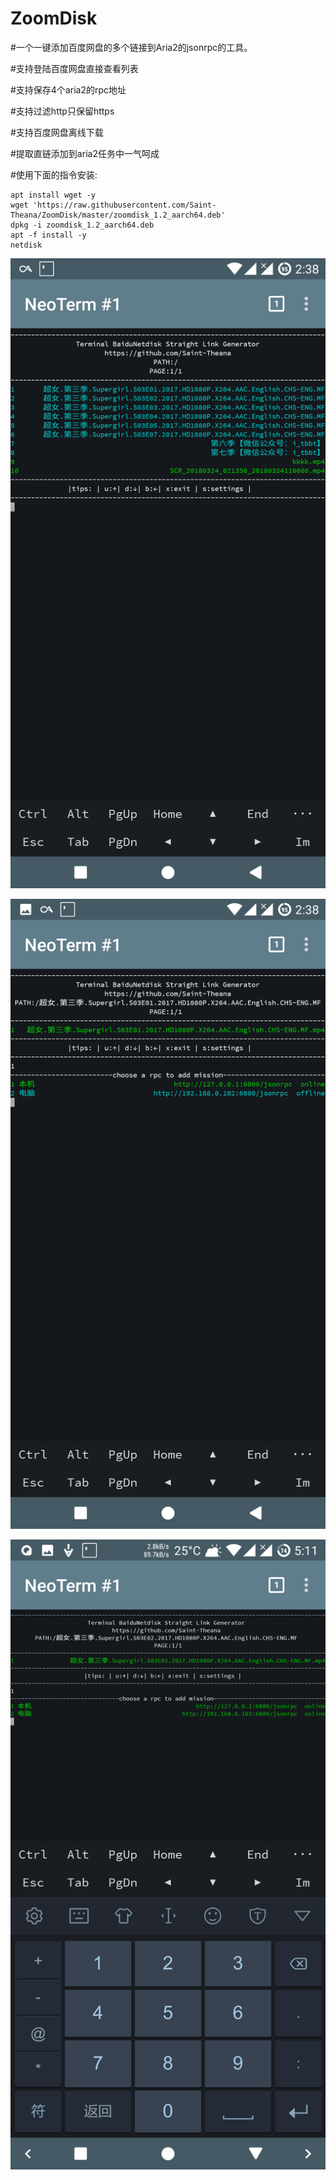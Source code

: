 # ZoomDisk

#一个一键添加百度网盘的多个链接到Aria2的jsonrpc的工具。

#支持登陆百度网盘直接查看列表

#支持保存4个aria2的rpc地址

#支持过滤http只保留https

#支持百度网盘离线下载

#提取直链添加到aria2任务中一气呵成

#使用下面的指令安装:



```SHELL
apt install wget -y
wget 'https://raw.githubusercontent.com/Saint-Theana/ZoomDisk/master/zoomdisk_1.2_aarch64.deb'
dpkg -i zoomdisk_1.2_aarch64.deb
apt -f install -y
netdisk
```
![image](https://github.com/Saint-Theana/ZoomDisk/raw/master/image/1.png)

![image](https://github.com/Saint-Theana/ZoomDisk/raw/master/image/2.png)

![image](https://github.com/Saint-Theana/ZoomDisk/raw/master/image/3.png)

